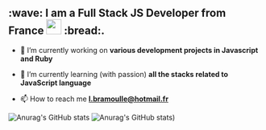 <h2 >:wave: I am a Full Stack JS Developer from France <img src="https://media.giphy.com/media/WUlplcMpOCEmTGBtBW/giphy.gif" width="30"> :bread:.</h2>




- 🔭 I’m currently working on **various development projects in Javascript and Ruby**

- 🌱 I’m currently learning (with passion) **all the stacks related to JavaScript language**

- 📫 How to reach me **l.bramoulle@hotmail.fr**



![Anurag's GitHub stats](https://github-readme-stats.vercel.app/api?username=lea-bramoulle&theme=buefy&show_icons=true)
![Anurag's GitHub stats](https://github-profile-summary-cards.vercel.app/api/cards/profile-details?username=Lea-Bramoulle&theme=buefy))


